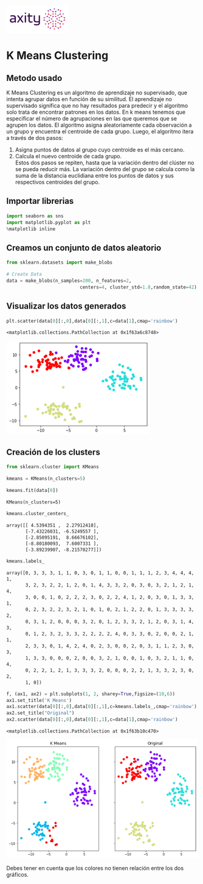 ![png](../../../imagenes/logotipo-axity-ppt.png)

# K Means Clustering

## Metodo usado

K Means Clustering es un algoritmo de aprendizaje no supervisado, que intenta agrupar datos en función de su similitud. El aprendizaje no supervisado significa que no hay resultados para predecir y el algoritmo solo trata de encontrar patrones en los datos. En k means tenemos que especificar el número de agrupaciones en las que queremos que se agrupen los datos. El algoritmo asigna aleatoriamente cada observación a un grupo y encuentra el centroide de cada grupo. Luego, el algoritmo itera a través de dos pasos:  
1. Asigna puntos de datos al grupo cuyo centroide es el más cercano. 
2. Calcula el nuevo centroide de cada grupo.  
Estos dos pasos se repiten, hasta que la variación dentro del clúster no se pueda reducir más. La variación dentro del grupo se calcula como la suma de la distancia euclidiana entre los puntos de datos y sus respectivos centroides del grupo.

## Importar librerias


```python
import seaborn as sns
import matplotlib.pyplot as plt
%matplotlib inline
```

## Creamos un conjunto de datos aleatorio


```python
from sklearn.datasets import make_blobs
```


```python
# Create Data
data = make_blobs(n_samples=200, n_features=2, 
                           centers=4, cluster_std=1.8,random_state=42)
```

## Visualizar los datos generados


```python
plt.scatter(data[0][:,0],data[0][:,1],c=data[1],cmap='rainbow')
```




    <matplotlib.collections.PathCollection at 0x1f63a6c8748>




![png](../../../imagenes/01-K%20Means%20Clustering%20with%20Python_7_1.png)


## Creación de los clusters


```python
from sklearn.cluster import KMeans
```


```python
kmeans = KMeans(n_clusters=5)
```


```python
kmeans.fit(data[0])
```




    KMeans(n_clusters=5)




```python
kmeans.cluster_centers_
```




    array([[ 4.5394351 ,  2.27912418],
           [-7.43226031, -6.5249557 ],
           [-2.85095191,  8.66676102],
           [-8.80180093,  7.6007331 ],
           [-3.89239907, -8.21570277]])




```python
kmeans.labels_
```




    array([0, 3, 3, 3, 1, 1, 0, 3, 0, 1, 1, 0, 0, 1, 1, 1, 2, 3, 4, 4, 4, 1,
           3, 2, 3, 2, 2, 1, 2, 0, 1, 4, 3, 3, 2, 0, 3, 0, 3, 2, 1, 2, 1, 4,
           3, 0, 0, 1, 0, 2, 2, 2, 3, 0, 2, 2, 4, 1, 2, 0, 3, 0, 1, 3, 3, 1,
           0, 2, 3, 2, 2, 3, 2, 1, 0, 1, 0, 2, 1, 2, 2, 0, 1, 3, 3, 3, 3, 2,
           0, 3, 1, 2, 0, 0, 0, 3, 2, 0, 1, 2, 3, 3, 2, 1, 2, 0, 3, 1, 4, 3,
           0, 1, 2, 3, 2, 3, 3, 2, 2, 2, 2, 4, 0, 3, 3, 0, 2, 0, 0, 2, 1, 1,
           2, 3, 3, 0, 1, 4, 2, 4, 0, 2, 3, 0, 0, 2, 0, 3, 1, 1, 2, 3, 0, 3,
           1, 3, 3, 0, 0, 0, 2, 0, 0, 3, 2, 1, 0, 0, 1, 0, 3, 2, 1, 1, 0, 4,
           0, 2, 2, 1, 2, 1, 3, 3, 3, 2, 0, 0, 0, 2, 2, 1, 3, 3, 2, 3, 0, 2,
           1, 0])




```python
f, (ax1, ax2) = plt.subplots(1, 2, sharey=True,figsize=(10,6))
ax1.set_title('K Means')
ax1.scatter(data[0][:,0],data[0][:,1],c=kmeans.labels_,cmap='rainbow')
ax2.set_title("Original")
ax2.scatter(data[0][:,0],data[0][:,1],c=data[1],cmap='rainbow')
```




    <matplotlib.collections.PathCollection at 0x1f63b10c470>




![png](../../../imagenes/01-K%20Means%20Clustering%20with%20Python_14_1.png)


Debes tener en cuenta que los colores no tienen relación entre los dos gráficos.
